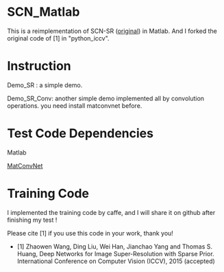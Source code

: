 # SCN_Matlab
This is a reimplementation of SCN-SR ([original](http://www.ifp.illinois.edu/~dingliu2/iccv15/)) in Matlab. And I forked the original code of [1] in "python_iccv".   

# Instruction
Demo_SR : a simple demo. 

Demo_SR_Conv: another simple demo implemented all by convolution operations. you need install matconvnet before.

# Test Code Dependencies
Matlab

[MatConvNet](http://www.vlfeat.org/matconvnet/)
# Training Code
I implemented the training code by caffe, and I will share it on github after finishing my test !

Please cite [1] if you use this code in your work, thank you! 

- [1] Zhaowen Wang, Ding Liu, Wei Han, Jianchao Yang and Thomas S. Huang, Deep Networks for Image Super-Resolution with Sparse Prior. International Conference on Computer Vision (ICCV), 2015 (accepted)
